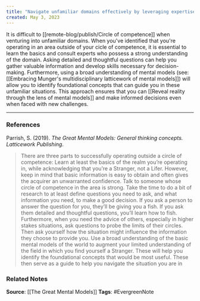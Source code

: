 ```yaml
---
title: "Navigate unfamiliar domains effectively by leveraging expertise and mental models"
created: May 3, 2023
---
```


It is difficult to [[remote-blog/publish/Circle of competence]] when venturing into unfamiliar domains. When you've identified that you're operating in an area outside of your cicle of competence, it is essential to learn the basics and consult experts who possess a strong understanding of the domain. Asking detailed and thoughtful questions can help you gather valuable information and develop skills necessary for decision-making. Furthermore, using a broad understanding of mental models (see: [[Embracing Munger's multidisciplinary latticework of mental models]]) will allow you to identify foundational concepts that can guide you in these unfamiliar situations. This approach ensures that you can [[Reveal reality through the lens of mental models]] and make informed decisions even when faced with new challenges.

---
### References

Parrish, S. (2019). _The Great Mental Models: General thinking concepts. Latticework Publishing_.

> There are three parts to successfully operating outside a circle of competence: Learn at least the basics of the realm you’re operating in, while acknowledging that you’re a Stranger, not a Lifer. However, keep in mind that basic information is easy to obtain and often gives the acquirer an unwarranted confidence. Talk to someone whose circle of competence in the area is strong. Take the time to do a bit of research to at least define questions you need to ask, and what information you need, to make a good decision. If you ask a person to answer the question for you, they’ll be giving you a fish. If you ask them detailed and thoughtful questions, you’ll learn how to fish. Furthermore, when you need the advice of others, especially in higher stakes situations, ask questions to probe the limits of their circles. Then ask yourself how the situation might influence the information they choose to provide you. Use a broad understanding of the basic mental models of the world to augment your limited understanding of the field in which you find yourself a Stranger. These will help you identify the foundational concepts that would be most useful. These then serve as a guide to help you navigate the situation you are in

### Related Notes
**Source**: [[The Great Mental Models]]
**Tags**: #EvergreenNote
